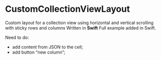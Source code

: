 CustomCollectionViewLayout
==========================

Custom layout for a collection view using horizontal and vertical scrolling with sticky rows and columns
Written in <b>Swift</b> 
Full example added in Swift.

Need to do:
- add content from JSON to the cell;
- add button “new column”; 
